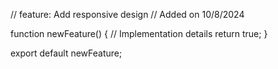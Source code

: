// feature: Add responsive design
// Added on 10/8/2024

function newFeature() {
  // Implementation details
  return true;
}

export default newFeature;